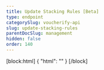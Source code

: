 ```yaml
---
title: Update Stacking Rules [Beta]
type: endpoint
categorySlug: voucherify-api
slug: update-stacking-rules
parentDocSlug: management
hidden: false
order: 140
---
```

[block:html]
{
  "html": "<style>\n[title=\"Toggle library\"] { \n  display: none; }\n.LanguagePicker-divider { \n  display: none; }\n.Playground-section3VTXuaYZivJK > .APISectionHeader3LN_-QIR0m7x {\n  display: none; }\n.LanguagePicker-languages1qVVo_v6AlP9 {\n  display: none; }\nh1::after {\n content: \"BETA\";\n background-color: rgb(237, 117, 71);\n color: rgb(255, 255, 255);\n border-radius: 2rem;padding: 8px 13px 8px;\n white-space: nowrap;font-size:12px;\n}</style>"
}
[/block]